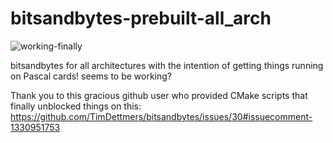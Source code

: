 # bitsandbytes-prebuilt-all_arch
 
![working-finally](https://user-images.githubusercontent.com/71165873/204723173-d16ea596-ad84-4403-a375-7dea895a31ae.png)

bitsandbytes for all architectures with the intention of getting things running on Pascal cards! seems to be working?

Thank you to this gracious github user who provided CMake scripts that finally unblocked things on this: https://github.com/TimDettmers/bitsandbytes/issues/30#issuecomment-1330951753
